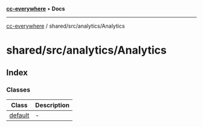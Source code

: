 [**cc-everywhere**](../../../../index.md) • **Docs**

***

[cc-everywhere](../../../../index.md) / shared/src/analytics/Analytics

# shared/src/analytics/Analytics

## Index

### Classes

| Class | Description |
| ------ | ------ |
| [default](classes/default.md) | - |
